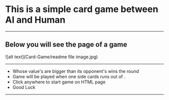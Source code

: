 # This is a simple card game between AI and Human
---
## Below you will see the page of a game

![alt text](Card-Game/readme file image.jpg)

---

- Whose value's are bigger than its opponent's wins the round
- Game will be played when one side cards runs out of .
- Click anywhere to start game on HTML page
- Good Luck
---

[^1]: This game logic is build by the help of constructor functions && classes
